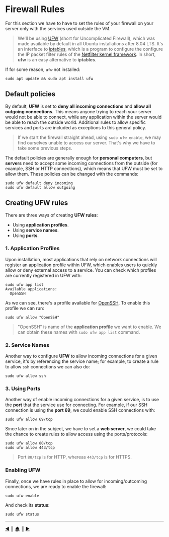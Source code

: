 # Firewall Rules
For this section we have to have to set the rules of your firewall on your server only with the services used
outside the VM.

> We'll be using [UFW](https://en.wikipedia.org/wiki/Uncomplicated_Firewall) (short for Uncomplicated Firewall), which was made available by default in all Ubuntu installations after 8.04 LTS. It's an interface to [iptables](https://en.wikipedia.org/wiki/Iptables), which is a program to configure the configure the IP packet filter rules of the [Netfilter kernel framework](https://en.wikipedia.org/wiki/Netfilter). In short, **ufw** is an easy alternative to **iptables**.

If for some reason, `ufw` not installed:
```
sudo apt update && sudo apt install ufw
```
## Default policies
By default, **UFW** is set to **deny all incoming connections** and **allow all outgoing connections**. This means anyone trying to reach your server would not be able to connect, while any application within the server would be able to reach the outside world. Additional rules to allow specific services and ports are included as exceptions to this general policy.

> If we start the firewall straight ahead, using `sudo ufw enable`, we may find ourselves unable to access our server. That's why we have to take some previous steps.

The default policies are generally enough for **personal computers**, but **servers** need to accept some incoming connections from the outside (for example, SSH or HTTP connections), which means that UFW must be set to allow them. These policies can be changed with the commands:
```
sudo ufw default deny incoming
sudo ufw default allow outgoing
```

## Creating UFW rules
There are three ways of creating **UFW rules**:

* Using **application profiles**.
* Using **service names**.
* Using **ports**.

### 1. Application Profiles
Upon installation, most applications that rely on network connections will register an application profile within UFW, which enables users to quickly allow or deny external access to a service. You can check which profiles are currently registered in UFW with:
```
sudo ufw app list
Available applications:
  OpenSSH
```

As we can see, there's a profile available for [OpenSSH](https://www.openssh.com/). To enable this profile we can run:
```
sudo ufw allow "OpenSSH"
```

> "OpenSSH" is name of the **application profile** we want to enable. We can obtain these names with `sudo ufw app list` command.

### 2. Service Names
Another way to configure **UFW** to allow incoming connections for a given service, it's by referencing the service name; for example, to create a rule to allow `ssh` connections we can also do:
```
sudo ufw allow ssh
```

### 3. Using Ports
Another way of enable incoming connections for a given service, is to use the **port** that the service use for connecting. For example, if our SSH connection is using the **port 69**, we could enable SSH connections with:
```
sudo ufw allow 69/tcp
```

Since later on in the subject, we have to set a **web server**, we could take the chance to create rules to allow access using the ports/protocols:
```
sudo ufw allow 80/tcp
sudo ufw allow 443/tcp
```

> Port `80/tcp` is for HTTP, whereas `443/tcp` is for HTTPS.

### Enabling UFW
Finally, once we have rules in place to allow for incoming/outcoming connections, we are ready to enable the firewall:
```
sudo ufw enable
```

And check its **status**:
```
sudo ufw status
```

---
<!-- navigation links -->
[:arrow_backward:][back] ║ [:house:][home] ║ [:arrow_forward:][next]

[home]: ../README.md
[back]: ./README/ssh.md
[next]: ./README/dos_protection.md